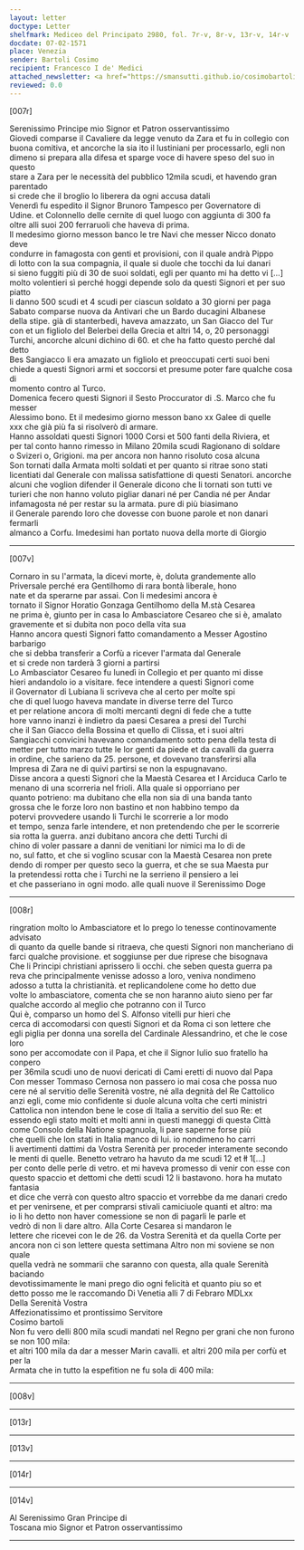 ```yaml
---
layout: letter
doctype: Letter
shelfmark: Mediceo del Principato 2980, fol. 7r-v, 8r-v, 13r-v, 14r-v
docdate: 07-02-1571
place: Venezia
sender: Bartoli Cosimo
recipient: Francesco I de' Medici
attached_newsletter: <a href="https://smansutti.github.io/cosimobartoli/texts/3080_175/">3080_175</a>
reviewed: 0.0
---
```


[007r]  
  
  
Serenissimo Principe mio Signor et Patron osservantissimo  
Giovedi comparse il Cavaliere da legge venuto da Zara et fu in collegio con  
buona comitiva, et ancorche la sia ito il Iustiniani per processarlo, egli non  
dimeno si prepara alla difesa et sparge voce di havere speso del suo in questo  
stare a Zara per le necessità del pubblico 12mila scudi, et havendo gran parentado  
si crede che il broglio lo liberera da ogni accusa datali  
Venerdì fu espedito il Signor Brunoro Tampesco per Governatore di  
Udine. et Colonnello delle cernite di quel luogo con aggiunta di 300 fa  
oltre alli suoi 200 ferraruoli che haveva di prima.  
Il medesimo giorno messon banco le tre Navi che messer Nicco donato deve  
condurre in famagosta con genti et provisioni, con il quale andrà Pippo  
di lotto con la sua compagnia, il quale si duole che tocchi da lui danari  
si sieno fuggiti più di 30 de suoi soldati, egli per quanto mi ha detto vi [...]  
molto volentieri sì perché hoggi depende solo da questi Signori et per suo piatto  
li danno 500 scudi et 4 scudi per ciascun soldato a 30 giorni per paga  
Sabato comparse nuova da Antivari che un Bardo ducagini Albanese  
della stipe. già di stanterbedi, haveva amazzato, un San Giacco del Tur  
con et un figliolo del Belerbei della Grecia et altri 14, o, 20 personaggi  
Turchi, ancorche alcuni dichino di 60. et che ha fatto questo perché dal detto  
Bes Sangiacco li era amazato un figliolo et preoccupati certi suoi beni  
chiede a questi Signori armi et soccorsi et presume poter fare qualche cosa di  
momento contro al Turco.  
Domenica fecero questi Signori il Sesto Proccurator di .S. Marco che fu messer  
Alessimo bono. Et il medesimo giorno messon bano xx Galee di quelle  
xxx che già più fa si risolverò di armare.  
Hanno assoldati questi Signori 1000 Corsi et 500 fanti della Riviera, et  
per tal conto hanno rimesso in Milano 20mila scudi Ragionano di soldare  
o Svizeri o, Grigioni. ma per ancora non hanno risoluto cosa alcuna  
Son tornati dalla Armata molti soldati et per quanto si ritrae sono stati  
licentiati dal Generale con malissa satisfattione di questi Senatori. ancorche  
alcuni che voglion difender il Generale dicono che li tornati son tutti ve  
turieri che non hanno voluto pigliar danari né per Candia né per Andar  
infamagosta né per restar su la armata. pure di più biasimano  
il Generale parendo loro che dovesse con buone parole et non danari fermarli  
almanco a Corfu. Imedesimi han portato nuova della morte di Giorgio  
  
---  

[007v]  
  
  
Cornaro in su l'armata, la dicevi morte, è, doluta grandemente allo  
Priversale perché era Gentilhomo di rara bontà liberale, hono  
nate et da sperarne par assai. Con li medesimi ancora è  
tornato il Signor Horatio Gonzaga Gentilhomo della M.stà Cesarea  
ne prima è, giunto per in casa lo Ambasciatore Cesareo che si è, amalato  
gravemente et si dubita non poco della vita sua  
Hanno ancora questi Signori fatto comandamento a Messer Agostino barbarigo  
che si debba transferir a Corfù a ricever l'armata dal Generale  
et si crede non tarderà 3 giorni a partirsi  
Lo Ambasciator Cesareo fu lunedì in Collegio et per quanto mi disse  
hieri andandolo io a visitare. fece intendere a questi Signori come  
il Governator di Lubiana li scriveva che al certo per molte spi  
che di quel luogo haveva mandate in diverse terre del Turco  
et per relatione ancora di molti mercanti degni di fede che a tutte  
hore vanno inanzi è indietro da paesi Cesarea a presi del Turchi  
che il San Giacco della Bossina et quello di Clissa, et i suoi altri  
Sangiacchi convicini havevano comandamento sotto pena della testa di  
metter per tutto marzo tutte le lor genti da piede et da cavalli da guerra  
in ordine, che sarieno da 25. persone, et dovevano transferirsi alla  
Impresa di Zara ne di quivi partirsi se non la espugnavano.  
Disse ancora a questi Signori che la Maestà Cesarea et l Arciduca Carlo te  
menano di una scorreria nel frioli. Alla quale si opporriano per  
quanto potrieno: ma dubitano che ella non sia di una banda tanto  
grossa che le forze loro non bastino et non habbino tempo da  
potervi provvedere usando li Turchi le scorrerie a lor modo  
et tempo, senza farle intendere, et non pretendendo che per le scorrerie  
sia rotta la guerra. anzi dubitano ancora che detti Turchi di  
chino di voler passare a danni de venitiani lor nimici ma lo di de  
no, sul fatto, et che si voglino scusar con la Maestà Cesarea non prete  
dendo di romper per questo seco la guerra, et che se sua Maesta pur  
la pretendessi rotta che i Turchi ne la serrieno il pensiero a lei  
et che passeriano in ogni modo. alle quali nuove il Serenissimo Doge  
  
---  

[008r]  
  
  
ringration molto lo Ambasciatore et lo prego lo tenesse continovamente advisato  
di quanto da quelle bande si ritraeva, che questi Signori non mancheriano di  
farci qualche provisione. et soggiunse per due riprese che bisognava  
Che li Principi christiani aprissero li occhi. che seben questa guerra pa  
reva che principalmente venisse adosso a loro, veniva nondimeno  
adosso a tutta la christianità. et replicandolene come ho detto due  
volte lo ambasciatore, comenta che se non haranno aiuto sieno per far  
qualche accordo al meglio che potranno con il Turco  
Qui è, comparso un homo del S. Alfonso vitelli pur hieri che  
cerca di accomodarsi con questi Signori et da Roma ci son lettere che  
egli piglia per donna una sorella del Cardinale Alessandrino, et che le cose loro  
sono per accomodate con il Papa, et che il Signor Iulio suo fratello ha conpero  
per 36mila scudi uno de nuovi dericati di Cami eretti di nuovo dal Papa  
Con messer Tommaso Cernosa non passero io mai cosa che possa nuo  
cere né al servitio delle Serenità vostre, né alla degnità del Re Cattolico  
anzi egli, come mio confidente si duole alcuna volta che certi ministri  
Cattolica non intendon bene le cose di Italia a servitio del suo Re: et  
essendo egli stato molti et molti anni in questi maneggi di questa Città  
come Consolo della Natione spagnuola, li pare saperne forse più  
che quelli che lon stati in Italia manco di lui. io nondimeno ho carri  
li avertimenti dattimi da Vostra Serenità per proceder interamente secondo  
le menti di quelle. Benetto vetraro ha havuto da me scudi 12 et łł 1[...]  
per conto delle perle di vetro. et mi haveva promesso di venir con esse con  
questo spaccio et dettomi che detti scudi 12 li bastavono. hora ha mutato fantasia  
et dice che verrà con questo altro spaccio et vorrebbe da me danari credo  
et per venirsene, et per comprarsi stivali camiciuole quanti et altro: ma  
io li ho detto non haver comessione se non di pagarli le parle et  
vedrò di non li dare altro. Alla Corte Cesarea si mandaron le  
lettere che ricevei con le de 26. da Vostra Serenità et da quella Corte per  
ancora non ci son lettere questa settimana Altro non mi soviene se non quale  
quella vedrà ne sommarii che saranno con questa, alla quale Serenità baciando  
devotissimamente le mani prego dio ogni felicità et quanto piu so et  
detto posso me le raccomando Di Venetia alli 7 di Febraro MDLxx  
Della Serenità Vostra  
Affezionatissimo et prontissimo Servitore  
Cosimo bartoli  
Non fu vero delli 800 mila scudi mandati nel Regno per grani che non furono se non 100 mila:  
et altri 100 mila da dar a messer Marin cavalli. et altri 200 mila per corfù et per la  
Armata che in tutto la espefition ne fu sola di 400 mila:  
  
---  

[008v]  
  
  
  
---  

[013r]  
  
  
  
---  

[013v]  
  
  
  
---  

[014r]  
  
  
  
---  

[014v]  
  
  
Al Serenissimo Gran Principe di  
Toscana mio Signor et Patron osservantissimo  
  
---  

